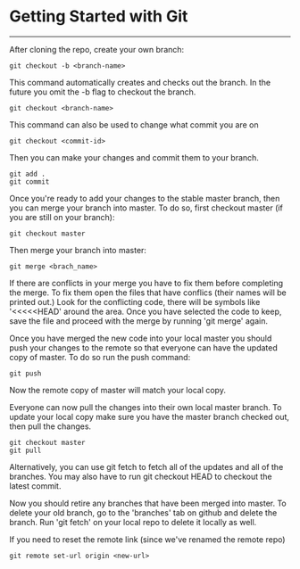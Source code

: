 # Getting Started with Git
---

After cloning the repo, create your own branch: 

    git checkout -b <branch-name>

This command automatically creates and checks out the branch. In the future you omit the -b flag to checkout the branch.

    git checkout <branch-name>

This command can also be used to change what commit you are on

    git checkout <commit-id>

Then you can make your changes and commit them to your branch.

    git add .
    git commit

Once you're ready to add your changes to the stable master branch, then you can merge your branch into master.
To do so, first checkout master (if you are still on your branch):

    git checkout master

Then merge your branch into master:

    git merge <brach_name>

If there are conflicts in your merge you have to fix them before completing the merge. To fix them open the files that have conflics (their names will be printed out.) Look for the conflicting code, there will be symbols like '<<<<<HEAD' around the area. Once you have selected the code to keep, save the file and proceed with the merge by running 'git merge' again.

Once you have merged the new code into your local master you should push your changes to the remote so that everyone can have the updated copy of master. To do so run the push command:

    git push
    
Now the remote copy of master will match your local copy.

Everyone can now pull the changes into their own local master branch. To update your local copy make sure you have the master branch checked out, then pull the changes.

    git checkout master
    git pull
    
Alternatively, you can use git fetch to fetch all of the updates and all of the branches. You may also have to run git checkout HEAD to checkout the latest commit.

Now you should retire any branches that have been merged into master. To delete your old branch, go to the 'branches' tab on github and delete the branch. Run 'git fetch' on your local repo to delete it locally as well.

If you need to reset the remote link (since we've renamed the remote repo)

    git remote set-url origin <new-url>
